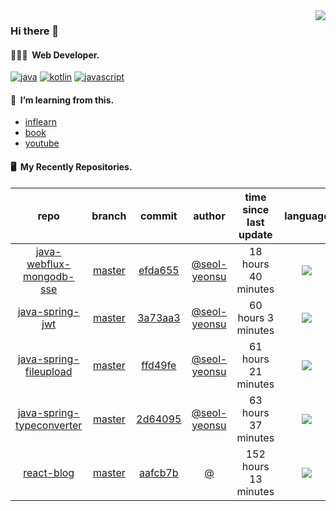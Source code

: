 <img align="right" src="https://github-readme-stats.vercel.app/api?username=seolys&show_icons=true&hide_title=true" />

### Hi there 👋

#### 🧑🏻‍💻&nbsp;&nbsp;Web Developer.


[![java](http://img.shields.io/badge/-java-black?style=flat-square&logo=)](#)
[![kotlin](http://img.shields.io/badge/-kotlin-gray?style=flat-square&logo=)](#)
[![javascript](http://img.shields.io/badge/-javascript-darkgray?style=flat-square&logo=)](#)

<!--
**seolys/seolys** is a ✨ _special_ ✨ repository because its `README.md` (this file) appears on your GitHub profile.

Here are some ideas to get you started:

- 🔭 I’m currently working on ...
- 🌱 I’m currently learning ...
- 👯 I’m looking to collaborate on ...
- 🤔 I’m looking for help with ...
- 💬 Ask me about ...
- 📫 How to reach me: ...
- 😄 Pronouns: ...
- ⚡ Fun fact: ...
-->

#### 🌱&nbsp;&nbsp;I’m learning from this.

- [inflearn](https://github.com/seolys/TIL/blob/master/inflearn/inflearn.md)
- [book](https://github.com/seolys/TIL/blob/master/book/book.md)
- [youtube](https://github.com/seolys/TIL/blob/master/youtube/youtube.md)

#### 🖥&nbsp;&nbsp;My Recently Repositories.

| repo | branch | commit | author | time since last update | language |
|:---:|:---:|:---:|:---:|:---:|:---:|
| [java-webflux-mongodb-sse](https://github.com/seolys/java-webflux-mongodb-sse) | [master](https://github.com/seolys/java-webflux-mongodb-sse/tree/master) |[efda655](https://github.com/seolys/java-webflux-mongodb-sse/commit/efda65591f1cd2f951a25da2031d1214ac9f7c15) | [@seol-yeonsu](https://github.com/seol-yeonsu) |18 hours 40 minutes | ![](https://img.shields.io/badge/language-Java-default.svg?style=flat-square)|
| [java-spring-jwt](https://github.com/seolys/java-spring-jwt) | [master](https://github.com/seolys/java-spring-jwt/tree/master) |[3a73aa3](https://github.com/seolys/java-spring-jwt/commit/3a73aa3dee34339b02bb237993cc56f766385864) | [@seol-yeonsu](https://github.com/seol-yeonsu) |60 hours 3 minutes | ![](https://img.shields.io/badge/language-Java-default.svg?style=flat-square)|
| [java-spring-fileupload](https://github.com/seolys/java-spring-fileupload) | [master](https://github.com/seolys/java-spring-fileupload/tree/master) |[ffd49fe](https://github.com/seolys/java-spring-fileupload/commit/ffd49fe3767aa7ffabee48de46ab8a02e58e62f2) | [@seol-yeonsu](https://github.com/seol-yeonsu) |61 hours 21 minutes | ![](https://img.shields.io/badge/language-Java-default.svg?style=flat-square)|
| [java-spring-typeconverter](https://github.com/seolys/java-spring-typeconverter) | [master](https://github.com/seolys/java-spring-typeconverter/tree/master) |[2d64095](https://github.com/seolys/java-spring-typeconverter/commit/2d6409523dbcb0d9fabe5b0abe1ab95eb5a21c65) | [@seol-yeonsu](https://github.com/seol-yeonsu) |63 hours 37 minutes | ![](https://img.shields.io/badge/language-Java-default.svg?style=flat-square)|
| [react-blog](https://github.com/seolys/react-blog) | [master](https://github.com/seolys/react-blog/tree/master) |[aafcb7b](https://github.com/seolys/react-blog/commit/aafcb7bb5767ea5b743cdead22c26054a22fe734) | [@]() |152 hours 13 minutes | ![](https://img.shields.io/badge/language-JavaScript-default.svg?style=flat-square)|


<!--
[![Tech Blog Badge](http://img.shields.io/badge/-Tech%20blog-black?style=flat-square&logo=github&link=https://zzsza.github.io/)](https://zzsza.github.io/) 
[![Linkedin Badge](https://img.shields.io/badge/-LinkedIn-blue?style=flat-square&logo=Linkedin&logoColor=white&link=https://www.linkedin.com/in/seong-yun-byeon-8183a8113/)](https://www.linkedin.com/in/seong-yun-byeon-8183a8113/) 
[![Youtube Badge](https://img.shields.io/badge/Youtube-ff0000?style=flat-square&logo=youtube&link=https://www.youtube.com/c/kyleschool)](https://www.youtube.com/c/kyleschool) 
[![Facebook Badge](https://img.shields.io/badge/-Facebook-1877f2?style=flat-square&logo=facebook&logoColor=white&link=https://www.facebook.com/zzsza)](https://www.facebook.com/zzsza) 
[![Instagram Badge](https://img.shields.io/badge/-Instagram-dd2a7b?style=flat-square&logo=instagram&logoColor=white&link=https://www.instagram.com/data.scientist/)](https://www.instagram.com/data.scientist/) 
[![Gmail Badge](https://img.shields.io/badge/-Gmail-d14836?style=flat-square&logo=Gmail&logoColor=white&link=mailto:snugyun01@gmail.com)](mailto:snugyun01@gmail.com)
-->
